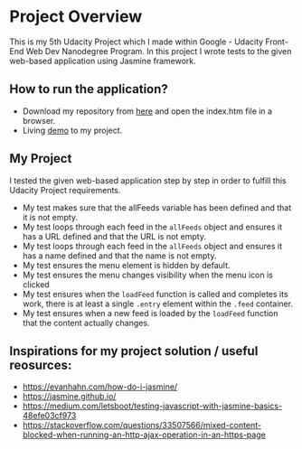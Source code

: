 # Project Overview

This is my 5th Udacity Project which I made within Google - Udacity Front- End Web Dev Nanodegree Program. 
In this project I wrote tests to the given web-based application using Jasmine framework.

## How to run the application?
* Download my repository from [here](https://github.com/DoraLencse/JasmineProject) and open the index.htm file in a browser.
* Living [demo]([https://doralencse.github.io/JasmineProject/) to my project.

## My Project

I tested the given web-based application step by step in order to fulfill this Udacity Project requirements.

* My test makes sure that the allFeeds variable has been defined and that it is not empty.
* My test loops through each feed in the `allFeeds` object and ensures it has a URL defined and that the URL is not empty.
* My test loops through each feed in the `allFeeds` object and ensures it has a name defined and that the name is not empty.
* My test ensures the menu element is hidden by default.
* My test ensures the menu changes visibility when the menu icon is clicked
* My test ensures when the `loadFeed` function is called and completes its work, there is at least a single `.entry` element within the `.feed` container.
* My test ensures when a new feed is loaded by the `loadFeed` function that the content actually changes.

## Inspirations for my project solution / useful reosurces:
* https://evanhahn.com/how-do-i-jasmine/
* https://jasmine.github.io/
* https://medium.com/letsboot/testing-javascript-with-jasmine-basics-48efe03cf973
* https://stackoverflow.com/questions/33507566/mixed-content-blocked-when-running-an-http-ajax-operation-in-an-https-page

